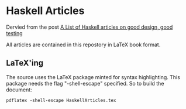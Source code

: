 # Haskell Articles

Dervied from the post [A List of Haskell articles on good design, good testing](https://williamyaoh.com/posts/2019-11-24-design-and-testing-articles.html)

All articles are contained in this repostory in LaTeX book format.

## LaTeX'ing

The source uses the LaTeX package minted for syntax highlighting. This package needs the flag "-shell-escape" specified. So to build the document:

```
pdflatex -shell-escape HaskellArticles.tex
```


